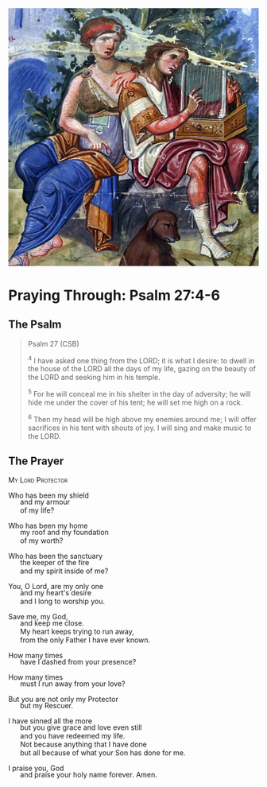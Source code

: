 <img class="intro-right" src="../images/art-paris-psalter.jpg">

<style>
  li {list-style-type: none;}
  p + ul {
    margin-top: -18px;
}
</style>

# Praying Through: Psalm 27:4-6

## The Psalm

>Psalm 27 (CSB)    
>
><sup>4</sup> I have asked one thing from the LORD; it is what I desire: to dwell in the house of the LORD all the days of my life, gazing on the beauty of the LORD and seeking him in his temple. 
>
><sup>5</sup> For he will conceal me in his shelter in the day of adversity; he will hide me under the cover of his tent; he will set me high on a rock. 
>
><sup>6</sup> Then my head will be high above my enemies around me; I will offer sacrifices in his tent with shouts of joy. I will sing and make music to the LORD. 

## The Prayer

<div style="font-variant: small-caps;">My Lord Protector</div>

Who has been my shield
* and my armour
* of my life?

Who has been my home
* my roof and my foundation
* of my worth?

Who has been the sanctuary
* the keeper of the fire
* and my spirit inside of me?

You, O Lord, are my only one
* and my heart's desire
* and I long to worship you.

Save me, my God,
* and keep me close.
* My heart keeps trying to run away,
* from the only Father I have ever known.

How many times
* have I dashed from your presence?

How many times
* must I run away from your love?

But you are not only my Protector
* but my Rescuer.

I have sinned all the more
* but you give grace and love even still
* and you have redeemed my life.
* Not because anything that I have done
* but all because of what your Son has done for me.

I praise you, God
* and praise your holy name forever. Amen.
